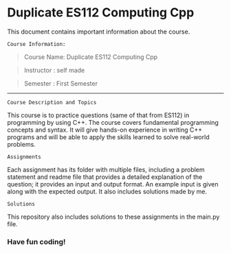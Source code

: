 # Duplicate ES112 Computing Cpp

This document contains important information about the course.

`Course Information:`

> Course Name: Duplicate ES112 Computing Cpp

> Instructor : self made

> Semester : First Semester
---

`Course Description and Topics`

This course is to practice questions (same of that from ES112) in programming by using C++. The course covers fundamental programming concepts and syntax. It will give hands-on experience in writing C++ programs and will be able to apply the skills learned to solve real-world problems.

`Assignments`

Each assignment has its folder with multiple files, including a problem statement and readme file that provides a detailed explanation of the question; it provides an input and output format. An example input is given along with the expected output.
It also includes solutions made by me. 

`Solutions`

This repository also includes solutions to these assignments in the main.py file. 

### Have fun coding!
